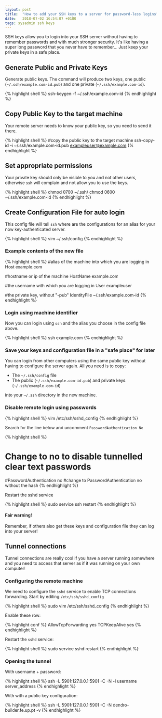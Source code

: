 ```yaml
---
layout: post
title:  "How to add your SSH keys to a server for password-less logins"
date:   2018-07-02 16:54:07 +0100
tags: sysadmin ssh keys
---
```


SSH keys allow you to login into your SSH server without having to remember passwords and with much stronger security. It's like having a super long password that you never have to remember... Just keep your private keys in a safe place.

## Generate Public and Private Keys

Generate public keys. The command will produce two keys, one public (`~/.ssh/example.com-id.pub`) and one private (`~/.ssh/example.com-id`).

{% highlight shell %}
ssh-keygen -f ~/.ssh/example.com-id
{% endhighlight %}


## Copy Public Key to the target machine

Your remote server needs to know your public key, so you need to send it there.

{% highlight shell %}
#copy the public key to the target machine
ssh-copy-id -i ~/.ssh/example.com-id.pub exampleuser@example.com
{% endhighlight %}

## Set appropriate permissions

Your private key should only be visible to you and not other users, otherwise `ssh` will complain and not allow you to use the keys.

{% highlight shell %}
chmod 0700 ~/.ssh/
chmod 0600 ~/.ssh/example.com-id
{% endhighlight %}

## Create Configuration File for auto login

This config file will tell `ssh` where are the configurations for an alias for your now key-authenticated server.

{% highlight shell %}
vim ~/.ssh/config
{% endhighlight %}

### Example contents of the new file

{% highlight shell %}
#alias of the machine into which you are logging in
Host example.com

#hostname or ip of the machine
HostName example.com

#the username with which you are logging in
User exampleuser

#the private key, without "-pub"
IdentityFile ~/.ssh/example.com-id
{% endhighlight %}


### Login using machine identifier

Now you can login using `ssh` and the alias you choose in the config file above.

{% highlight shell %}
ssh example.com
{% endhighlight %}


### Save your keys and configuration file in a "safe place" for later

You can login from other computers using the same public key without having to configure the server again.
All you need is to copy:

 - The `~/.ssh/config` file
 - The public (`~/.ssh/example.com-id.pub`) and private keys (`~/.ssh/example.com-id`)

into your `~/.ssh` directory in the new machine.

### Disable remote login using passwords

{% highlight shell %}
vim /etc/ssh/sshd_config
{% endhighlight %}

Search for the line below and uncomment `PasswordAuthentication No`

{% highlight shell %}
# Change to no to disable tunnelled clear text passwords
#PasswordAuthentication no #change to PasswordAuthentication no without the hash
{% endhighlight %}

Restart the sshd service

{% highlight shell %}
sudo service ssh restart
{% endhighlight %}

#### Fair warning!
Remember, if others also get these keys and configuration file they can log into your server!

## Tunnel connections

Tunnel connections are really cool if you have a server running somewhere and you need to access that server as if it was running on your own computer!

### Configuring the remote machine

We need to configure the `sshd` service to enable TCP connections forwarding. Start by editing `/etc/ssh/sshd_config`

{% highlight shell %}
sudo vim /etc/ssh/sshd_config
{% endhighlight %}

Enable these row:

{% highlight conf %}
AllowTcpForwarding yes
TCPKeepAlive yes
{% endhighlight %}

Restart the `sshd` service:

{% highlight shell %}
sudo service sshd restart
{% endhighlight %}

### Opening the tunnel

With username + password:

{% highlight shell %}
ssh -L 5901:127.0.0.1:5901 -C -N -l username server_address
{% endhighlight %}

With with a public key configuration:

{% highlight shell %}
ssh -L 5901:127.0.0.1:5901 -C -N dendro-builder.fe.up.pt -v
{% endhighlight %}

